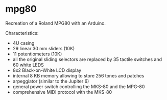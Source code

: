 # mpg80
Recreation of a Roland MPG80 with an Arduino.

Characteristics:
- 4U casing
- 29 linear 30 mm sliders (10K)
- 11 potentiometers (10K)
- all the original sliding selectors are replaced by 35 tactile switches and 60 white LEDS
- 8x2 Black-on-White LCD display
- internal 8 KB memory allowing to store 256 tones and patches
- arpeggiator (similar to the Jupiter 6)
- general power switch controlling the MKS-80 and the MPG-80
- comprehensive MIDI protocol with the MKS-80
